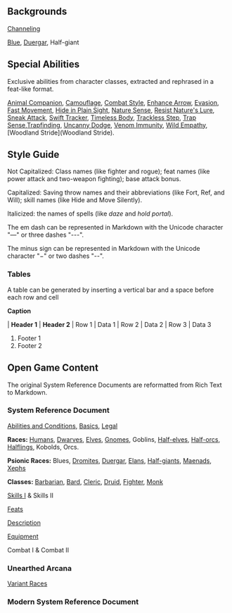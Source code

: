 Backgrounds
-----------

[Channeling](Channeling)

[Blue](Blue), [Duergar](Duergar), Half-giant

Special Abilities
-----------------

Exclusive abilities from character classes, extracted and rephrased in a feat-like format.

[Animal Companion](AnimalCompanion), [Camouflage](Camouflage), [Combat Style](CombatStyle), [Enhance Arrow](EnhanceArrow), [Evasion](Evasion), [Fast Movement](FastMovement), [Hide in Plain Sight](HideInPlainSight), [Nature Sense](NatureSense), [Resist Nature's Lure](ResistNaturesLure), [Sneak Attack](SneakAttack), [Swift Tracker](SwiftTracker), [Timeless Body](TimelessBody), [Trackless Step](TracklessStep), [Trap Sense](TrapSense),[Trapfinding](Trapfinding), [Uncanny Dodge](UncannyDodge), [Venom Immunity](VenomImmunity), [Wild Empathy](WildEmpathy), [Woodland Stride](Woodland Stride).

Style Guide
-----------

Not Capitalized: Class names (like fighter and rogue); feat names (like power attack and two-weapon fighting); base attack bonus.

Capitalized: Saving throw names and their abbreviations (like Fort, Ref, and Will); skill names (like Hide and Move Silently).

Italicized: the names of spells (like _daze_ and _hold portal_).

The em dash can be represented in Markdown with the Unicode character "—" or three dashes "---".

The minus sign can be represented in Markdown with the Unicode character "−" or two dashes "--".

### Tables

A table can be generated by inserting a vertical bar and a space before each row and cell

**Caption**

| **Header 1** | **Header 2**
| Row 1        | Data 1
| Row 2        | Data 2
| Row 3        | Data 3

1. Footer 1
2. Footer 2

Open Game Content
-----------------

The original System Reference Documents are reformatted from Rich Text to Markdown.

### System Reference Document

[Abilities and Conditions](AbilitiesandConditions), [Basics](Basics), [Legal](Legal)

__Races:__ [Humans](Races#humans), [Dwarves](Races#dwarves), [Elves](Races#elves), [Gnomes](Races#gnomes), Goblins, [Half-elves](Races#half-elves), [Half-orcs](Races#half-orcs), [Halflings](Races#halflings), Kobolds, Orcs.

__Psionic Races:__ Blues, [Dromites](PsionicRaces#dromites), [Duergar](PsionicRaces#duergar), [Elans](PsionicRaces#elans), [Half-giants](PsionicRaces#half-giants), [Maenads](PsionicRaces#maenads), [Xephs](PsionicRaces#xephs)

__Classes:__ [Barbarian](ClassesI#barbarian), [Bard](ClassesI#bard), [Cleric](ClassesI#cleric), [Druid](ClassesI#druid), [Fighter](ClassesI#fighter), [Monk](ClassesI#monk)

[Skills I](SkillsI) & Skills II

[Feats](Feats)

[Description](Description)

[Equipment](Equipment)

Combat I & Combat II

### Unearthed Arcana

[Variant Races](VariantRaces)

### Modern System Reference Document
